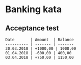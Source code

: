 # Banking kata

## Acceptance test

```
Date       | Amount  | Balance 
---------- | ------- | ------- 
30.03.2018 | +1000,00 | 1000,00 
01.04.2018 | -600,00 | 400,00 
03.04.2018 | +750,00 | 1150,00 
```

